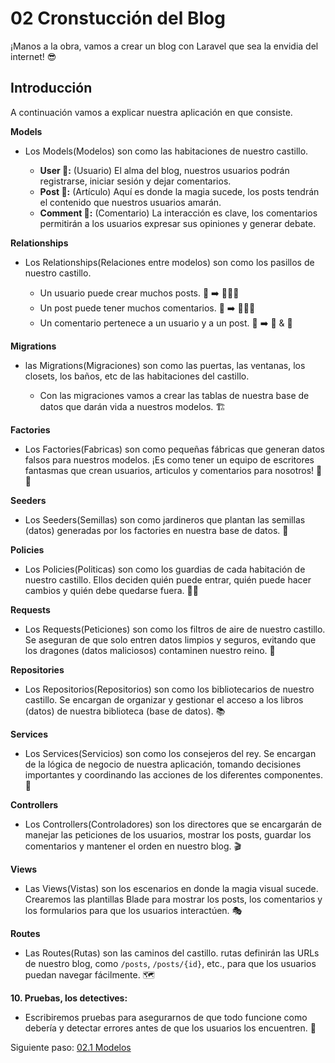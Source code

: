 # <b>02</b> Cronstucción del Blog

¡Manos a la obra, vamos a crear un blog con Laravel que sea la envidia del internet! 😎

## Introducción

A continuación vamos a explicar nuestra aplicación en que consiste.

**Models**

-   Los Models(Modelos) son como las habitaciones de nuestro castillo.

    -   **User 👤:** (Usuario) El alma del blog, nuestros usuarios podrán registrarse, iniciar sesión y dejar comentarios.
    -   **Post 📝:** (Artículo) Aquí es donde la magia sucede, los posts tendrán el contenido que nuestros usuarios amarán.
    -   **Comment 💬:** (Comentario) La interacción es clave, los comentarios permitirán a los usuarios expresar sus opiniones y generar debate.

**Relationships**

-   Los Relationships(Relaciones entre modelos) son como los pasillos de nuestro castillo.

    -   Un usuario puede crear muchos posts. 👤 ➡️ 📝📝📝
    -   Un post puede tener muchos comentarios. 📝 ➡️ 💬💬💬
    -   Un comentario pertenece a un usuario y a un post. 💬 ➡️ 👤 & 📝

**Migrations**

-   las Migrations(Migraciones) son como las puertas, las ventanas, los closets, los baños, etc de las habitaciones del castillo.

    -   Con las migraciones vamos a crear las tablas de nuestra base de datos que darán vida a nuestros modelos. 🏗️

**Factories**

-   Los Factories(Fabricas) son como pequeñas fábricas que generan datos falsos para nuestros modelos. ¡Es como tener un equipo de escritores fantasmas que crean usuarios, articulos y comentarios para nosotros! 👻📝

**Seeders**

-   Los Seeders(Semillas) son como jardineros que plantan las semillas (datos) generadas por los factories en nuestra base de datos. 🌱

**Policies**

-   Los Policies(Politicas) son como los guardias de cada habitación de nuestro castillo. Ellos deciden quién puede entrar, quién puede hacer cambios y quién debe quedarse fuera. 💂‍♂️

**Requests**

-   Los Requests(Peticiones) son como los filtros de aire de nuestro castillo. Se aseguran de que solo entren datos limpios y seguros, evitando que los dragones (datos maliciosos) contaminen nuestro reino. 💨

**Repositories**

-   Los Repositorios(Repositorios) son como los bibliotecarios de nuestro castillo. Se encargan de organizar y gestionar el acceso a los libros (datos) de nuestra biblioteca (base de datos). 📚

**Services**

-   Los Services(Servicios) son como los consejeros del rey. Se encargan de la lógica de negocio de nuestra aplicación, tomando decisiones importantes y coordinando las acciones de los diferentes componentes. 🧠

**Controllers**

-   Los Controllers(Controladores) son los directores que se encargarán de manejar las peticiones de los usuarios, mostrar los posts, guardar los comentarios y mantener el orden en nuestro blog. 🎬

**Views**

-   Las Views(Vistas) son los escenarios en donde la magia visual sucede. Crearemos las plantillas Blade para mostrar los posts, los comentarios y los formularios para que los usuarios interactúen. 🎭

**Routes**

-   Las Routes(Rutas) son las caminos del castillo. rutas definirán las URLs de nuestro blog, como `/posts`, `/posts/{id}`, etc., para que los usuarios puedan navegar fácilmente. 🗺️

**10. Pruebas, los detectives:**

-   Escribiremos pruebas para asegurarnos de que todo funcione como debería y detectar errores antes de que los usuarios los encuentren. 🔎

Siguiente paso: [02.1 Modelos](./modelos)
